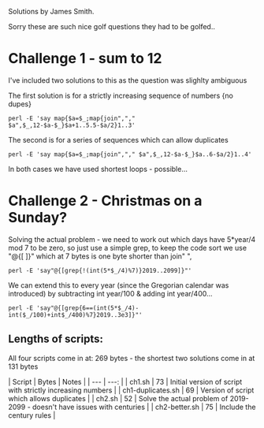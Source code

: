 Solutions by James Smith.

Sorry these are such nice golf questions they had to be golfed..

# Challenge 1 - sum to 12

I've included two solutions to this as the question was slighlty ambiguous

The first solution is for a strictly increasing sequence of numbers {no dupes}
```
perl -E 'say map{$a=$_;map{join","," $a",$_,12-$a-$_}$a+1..5.5-$a/2}1..3'
```

The second is for a series of sequences which can allow duplicates
```
perl -E 'say map{$a=$_;map{join","," $a",$_,12-$a-$_}$a..6-$a/2}1..4'
```

In both cases we have used shortest loops - possible...

# Challenge 2 - Christmas on a Sunday?

Solving the actual problem - we need to work out which days have 5*year/4 mod 7 to be zero, so just use a simple grep, to keep the code sort we use "@{[ ]}" which at 7 bytes is one byte shorter than join" ",

```
perl -E 'say"@{[grep{!(int(5*$_/4)%7)}2019..2099]}"'
```

We can extend this to every year (since the Gregorian calendar was introduced) by subtracting
int year/100 & adding int year/400...

```
perl -E 'say"@{[grep{6==(int(5*$_/4)-int($_/100)+int$_/400)%7}2019..3e3]}"'
```

## Lengths of scripts:
All four scripts come in at: 269 bytes - the shortest two solutions come in at 131 bytes

| Script | Bytes | Notes |
| --- | ---: |
| ch1.sh | 73 | Initial version of script with strictly increasing numbers |
| ch1-duplicates.sh | 69 | Version of script which allows duplicates |
| ch2.sh | 52 | Solve the actual problem of 2019-2099 - doesn't have issues with centuries |
| ch2-better.sh | 75 | Include the century rules |

